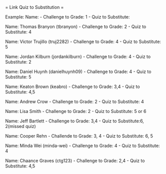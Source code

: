 = Link Quiz to Substitution =

Example:
Name: - Challenge to Grade: 1 - Quiz to Substitute:

Name: Thomas Branyon (tbranyon) - Challenge to Grade: 2 - Quiz to Substitute: 4

Name: Victor Trujillo (truj2282) - Challenge to Grade: 4 - Quiz to Substitute: 5

Name: Jordan Kilburn (jordankilburn) - Challenge to Grade: 4 - Quiz to Substitute: 2

Name: Daniel Huynh (danielhuynh09) - Challenge to Grade: 4 - Quiz to Substitute: 5

Name: Keaton Brown (keabro) - Challenge to Grade: 3,4 - Quiz to Substitute: 4,5

Name: Andrew Crow - Challenge to Grade: 2 - Quiz to Substitute: 4

Name: Lisa Smith - Challenge to Grade: 2 - Quiz to Substitute: 5 or 6

Name: Jeff Bartlett - Challenge to Grade: 3,4 - Quiz to Substitute:6, 2(missed quiz) 

Name: Cooper Rehn - Challende to Grade: 3, 4 - Quiz to Substitute: 6, 5

Name: Minda Wei (minda-wei) - Challenge to Grade: 4 - Quiz to Substitute: 4

Name: Chaance Graves (ctg123) - Challenge to Grade: 2,4 - Quiz to Substitute: 4,5
